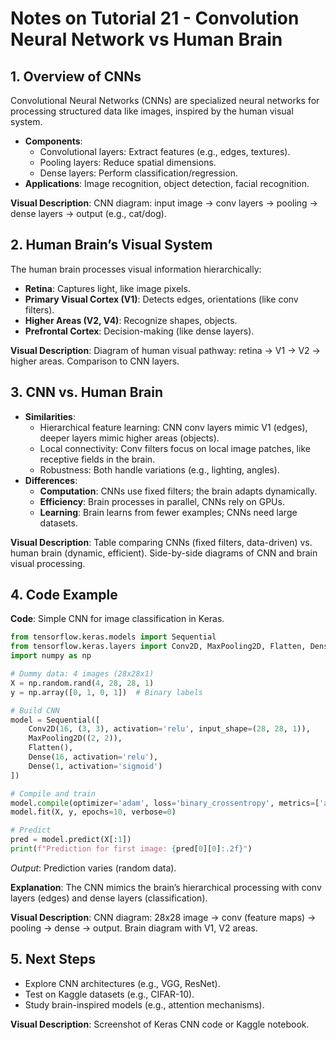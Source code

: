 # Notes on Tutorial 21 - Convolution Neural Network vs Human Brain

## 1. Overview of CNNs
Convolutional Neural Networks (CNNs) are specialized neural networks for processing structured data like images, inspired by the human visual system.

- **Components**:
  - Convolutional layers: Extract features (e.g., edges, textures).
  - Pooling layers: Reduce spatial dimensions.
  - Dense layers: Perform classification/regression.
- **Applications**: Image recognition, object detection, facial recognition.

**Visual Description**: CNN diagram: input image → conv layers → pooling → dense layers → output (e.g., cat/dog).

## 2. Human Brain’s Visual System
The human brain processes visual information hierarchically:
- **Retina**: Captures light, like image pixels.
- **Primary Visual Cortex (V1)**: Detects edges, orientations (like conv filters).
- **Higher Areas (V2, V4)**: Recognize shapes, objects.
- **Prefrontal Cortex**: Decision-making (like dense layers).

**Visual Description**: Diagram of human visual pathway: retina → V1 → V2 → higher areas. Comparison to CNN layers.

## 3. CNN vs. Human Brain
- **Similarities**:
  - Hierarchical feature learning: CNN conv layers mimic V1 (edges), deeper layers mimic higher areas (objects).
  - Local connectivity: Conv filters focus on local image patches, like receptive fields in the brain.
  - Robustness: Both handle variations (e.g., lighting, angles).
- **Differences**:
  - **Computation**: CNNs use fixed filters; the brain adapts dynamically.
  - **Efficiency**: Brain processes in parallel, CNNs rely on GPUs.
  - **Learning**: Brain learns from fewer examples; CNNs need large datasets.

**Visual Description**: Table comparing CNNs (fixed filters, data-driven) vs. human brain (dynamic, efficient). Side-by-side diagrams of CNN and brain visual processing.

## 4. Code Example
**Code**: Simple CNN for image classification in Keras.
```python
from tensorflow.keras.models import Sequential
from tensorflow.keras.layers import Conv2D, MaxPooling2D, Flatten, Dense
import numpy as np

# Dummy data: 4 images (28x28x1)
X = np.random.rand(4, 28, 28, 1)
y = np.array([0, 1, 0, 1])  # Binary labels

# Build CNN
model = Sequential([
    Conv2D(16, (3, 3), activation='relu', input_shape=(28, 28, 1)),
    MaxPooling2D((2, 2)),
    Flatten(),
    Dense(16, activation='relu'),
    Dense(1, activation='sigmoid')
])

# Compile and train
model.compile(optimizer='adam', loss='binary_crossentropy', metrics=['accuracy'])
model.fit(X, y, epochs=10, verbose=0)

# Predict
pred = model.predict(X[:1])
print(f"Prediction for first image: {pred[0][0]:.2f}")
```
*Output*: Prediction varies (random data).

**Explanation**: The CNN mimics the brain’s hierarchical processing with conv layers (edges) and dense layers (classification).

**Visual Description**: CNN diagram: 28x28 image → conv (feature maps) → pooling → dense → output. Brain diagram with V1, V2 areas.

## 5. Next Steps
- Explore CNN architectures (e.g., VGG, ResNet).
- Test on Kaggle datasets (e.g., CIFAR-10).
- Study brain-inspired models (e.g., attention mechanisms).

**Visual Description**: Screenshot of Keras CNN code or Kaggle notebook.